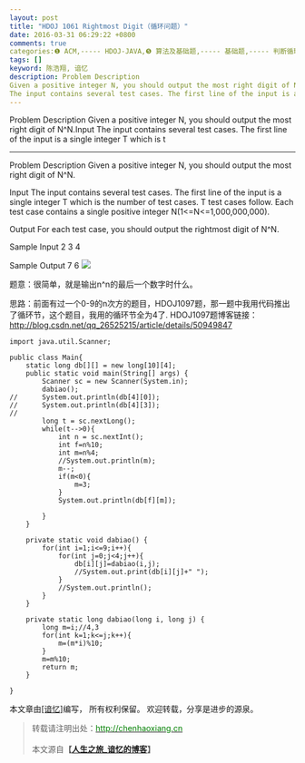 ```yaml
---
layout: post
title: "HDOJ 1061 Rightmost Digit（循环问题）"
date: 2016-03-31 06:29:22 +0800
comments: true
categories:❶ ACM,----- HDOJ-JAVA,❺ 算法及基础题,----- 基础题,----- 判断循环-循环节
tags: []
keyword: 陈浩翔, 谙忆
description: Problem Description 
Given a positive integer N, you should output the most right digit of N^N.Input 
The input contains several test cases. The first line of the input is a single integer T which is t 
---
```



Problem Description 
Given a positive integer N, you should output the most right digit of N^N.Input 
The input contains several test cases. The first line of the input is a single integer T which is t
<!-- more -->
----------

Problem Description
Given a positive integer N, you should output the most right digit of N^N.

 

Input
The input contains several test cases. The first line of the input is a single integer T which is the number of test cases. T test cases follow.
Each test case contains a single positive integer N(1<=N<=1,000,000,000).

 

Output
For each test case, you should output the rightmost digit of N^N.

 

Sample Input
2
3
4
 

Sample Output
7
6
![](http://img.blog.csdn.net/20160331182631674)

题意：很简单，就是输出n^n的最后一个数字时什么。

思路：前面有过一个0-9的n次方的题目，HDOJ1097题，那一题中我用代码推出了循环节，这个题目，我用的循环节全为4了.
HDOJ1097题博客链接：http://blog.csdn.net/qq_26525215/article/details/50949847


```
import java.util.Scanner;

public class Main{
	static long db[][] = new long[10][4];
	public static void main(String[] args) {
		Scanner sc = new Scanner(System.in);
		dabiao();
//		System.out.println(db[4][0]);
//		System.out.println(db[4][3]);
//		
		long t = sc.nextLong();
		while(t-->0){
			int n = sc.nextInt();
			int f=n%10;
			int m=n%4;
			//System.out.println(m);
			m--;
			if(m<0){
				m=3;
			}
			System.out.println(db[f][m]);
			
		}
	}

	private static void dabiao() {
		for(int i=1;i<=9;i++){
			for(int j=0;j<4;j++){
				db[i][j]=dabiao(i,j);
				//System.out.print(db[i][j]+" ");
			}
			//System.out.println();
		}
	}

	private static long dabiao(long i, long j) {
		long m=i;//4,3
		for(int k=1;k<=j;k++){
			m=(m*i)%10;
		}
		m=m%10;
		return m;
	}

}

```



本文章由<a href="http://chenhaoxiang.cn/">[谙忆]</a>编写， 所有权利保留。 
欢迎转载，分享是进步的源泉。
<blockquote cite='陈浩翔'>
<p background-color='#D3D3D3'>转载请注明出处：<a href='http://chenhaoxiang.cn'><font color="green">http://chenhaoxiang.cn</font></a><br><br>
本文源自<strong>【<a href='http://chenhaoxiang.cn' target='_blank'>人生之旅_谙忆的博客</a>】</strong></p>
</blockquote>
